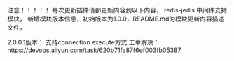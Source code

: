 注意！！！！！
每次更新插件请都更新内容到以下内容，
redis-jedis 中间件支持模块，
新增模块版本信息，初始版本为1.0.0，README.md为模块更新内容描述文件，


2.0.0.1版本：
支持connection execute方式
工单解决：https://devops.aliyun.com/task/620b71fa87f6ef003fb05387